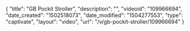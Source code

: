 {
    "title": "GB Pockit Stroller",
    "description": "",
    "videoid": "109966694",
    "date_created": "1502518073",
    "date_modified": "1504277553",
    "type": "captivate",
    "layout": "video",
    "url": "\/v\/gb-pockit-stroller\/109966694"
}